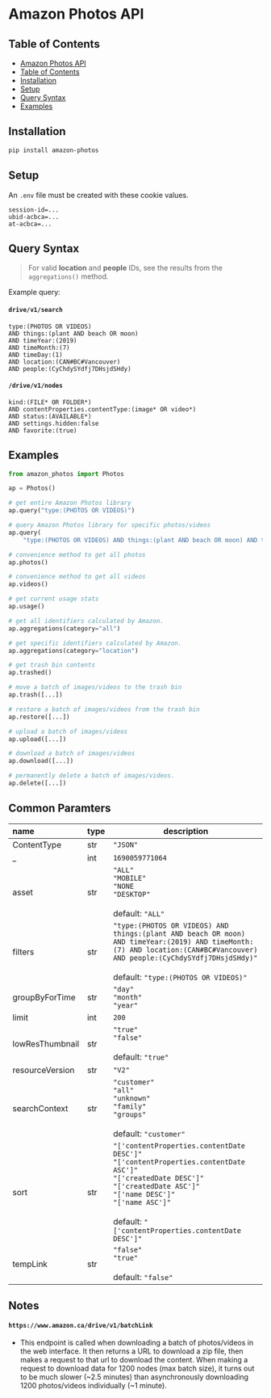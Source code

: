 # Amazon Photos API

## Table of Contents

- [Amazon Photos API](#amazon-photos-api)
- [Table of Contents](#table-of-contents)
- [Installation](#installation)
- [Setup](#setup)
- [Query Syntax](#query-syntax)
- [Examples](#examples)

## Installation

```bash
pip install amazon-photos
```

## Setup

An `.env` file must be created with these cookie values.

```text
session-id=...
ubid-acbca=...
at-acbca=...
```

## Query Syntax

> For valid **location** and **people** IDs, see the results from the `aggregations()` method.

Example query:

#### `drive/v1/search`

```text
type:(PHOTOS OR VIDEOS)
AND things:(plant AND beach OR moon)
AND timeYear:(2019)
AND timeMonth:(7)
AND timeDay:(1)
AND location:(CAN#BC#Vancouver)
AND people:(CyChdySYdfj7DHsjdSHdy)
```

#### `/drive/v1/nodes`

```
kind:(FILE* OR FOLDER*)
AND contentProperties.contentType:(image* OR video*)
AND status:(AVAILABLE*)
AND settings.hidden:false
AND favorite:(true)
```

## Examples

```python
from amazon_photos import Photos

ap = Photos()

# get entire Amazon Photos library
ap.query("type:(PHOTOS OR VIDEOS)")

# query Amazon Photos library for specific photos/videos
ap.query(
    "type:(PHOTOS OR VIDEOS) AND things:(plant AND beach OR moon) AND timeYear:(2023) AND timeMonth:(8) AND timeDay:(14) AND location:(CAN#BC#Vancouver)")

# convenience method to get all photos
ap.photos()

# convenience method to get all videos
ap.videos()

# get current usage stats
ap.usage()

# get all identifiers calculated by Amazon.
ap.aggregations(category="all")

# get specific identifiers calculated by Amazon.
ap.aggregations(category="location")

# get trash bin contents
ap.trashed()

# move a batch of images/videos to the trash bin
ap.trash([...])

# restore a batch of images/videos from the trash bin
ap.restore([...])

# upload a batch of images/videos
ap.upload([...])

# download a batch of images/videos
ap.download([...])

# permanently delete a batch of images/videos.
ap.delete([...])
```

## Common Paramters

| name            | type | description                                                                                                                                                                                                                                               |
|:----------------|:-----|-----------------------------------------------------------------------------------------------------------------------------------------------------------------------------------------------------------------------------------------------------------|
| ContentType     | str  | `"JSON"`                                                                                                                                                                                                                                                  |
| _               | int  | `1690059771064`                                                                                                                                                                                                                                           |
| asset           | str  | `"ALL"`<br/>`"MOBILE"`<br/>`"NONE`<br/>`"DESKTOP"`<br/><br/>default: `"ALL"`                                                                                                                                                                              |
| filters         | str  | `"type:(PHOTOS OR VIDEOS) AND things:(plant AND beach OR moon) AND timeYear:(2019) AND timeMonth:(7) AND location:(CAN#BC#Vancouver) AND people:(CyChdySYdfj7DHsjdSHdy)"`<br/><br/>default: `"type:(PHOTOS OR VIDEOS)"`                                   |
| groupByForTime  | str  | `"day"`<br/>`"month"`<br/>`"year"`                                                                                                                                                                                                                        |
| limit           | int  | `200`                                                                                                                                                                                                                                                     |
| lowResThumbnail | str  | `"true"`<br/>`"false"`<br/><br/>default: `"true"`                                                                                                                                                                                                         |
| resourceVersion | str  | `"V2"`                                                                                                                                                                                                                                                    |
| searchContext   | str  | `"customer"`<br/>`"all"`<br/>`"unknown"`<br/>`"family"`<br/>`"groups"`<br/><br/>default: `"customer"`                                                                                                                                                     |
| sort            | str  | `"['contentProperties.contentDate DESC']"`<br/>`"['contentProperties.contentDate ASC']"`<br/>`"['createdDate DESC']"`<br/>`"['createdDate ASC']"`<br/>`"['name DESC']"`<br/>`"['name ASC']"`<br/><br/>default: `"['contentProperties.contentDate DESC']"` |
| tempLink        | str  | `"false"`<br/>`"true"`<br/><br/>default: `"false"`                                                                                                                                                                                                        |             |

## Notes

#### `https://www.amazon.ca/drive/v1/batchLink`

- This endpoint is called when downloading a batch of photos/videos in the web interface. It then returns a URL to
download a zip file, then makes a request to that url to download the content.
When making a request to download data for 1200 nodes (max batch size), it turns out to be much slower (~2.5 minutes) than asynchronously downloading 1200 photos/videos individually (~1 minute).
